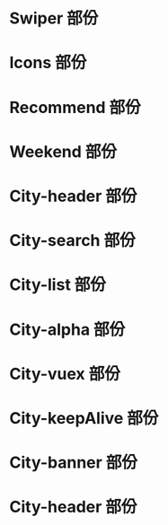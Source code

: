 # Swiper 部份

# Icons 部份

# Recommend 部份

# Weekend 部份

# City-header 部份

# City-search 部份

# City-list 部份

# City-alpha 部份

# City-vuex 部份

# City-keepAlive 部份

# City-banner 部份

# City-header 部份